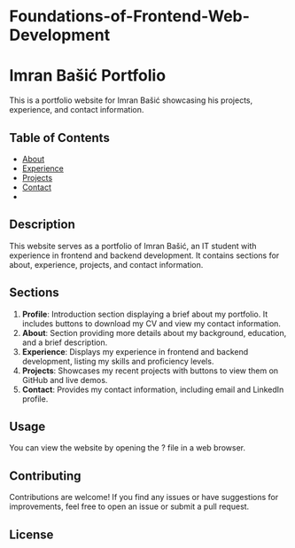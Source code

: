 # Foundations-of-Frontend-Web-Development
# Imran Bašić Portfolio

This is a portfolio website for Imran Bašić showcasing his projects, experience, and contact information.

## Table of Contents

- [About](#about)
- [Experience](#experience)
- [Projects](#projects)
- [Contact](#contact)
- 
## Description

This website serves as a portfolio of Imran Bašić, an IT student with experience in frontend and backend development. It contains sections for about, experience, projects, and contact information.

## Sections

1. **Profile**: Introduction section displaying a brief about my portfolio. It includes buttons to download my CV and view my contact information.
2. **About**: Section providing more details about my background, education, and a brief description.
3. **Experience**: Displays my experience in frontend and backend development, listing my skills and proficiency levels.
4. **Projects**: Showcases my recent projects with buttons to view them on GitHub and live demos.
5. **Contact**: Provides my contact information, including email and LinkedIn profile.

## Usage

You can view the website by opening the ? file in a web browser.

## Contributing

Contributions are welcome! If you find any issues or have suggestions for improvements, feel free to open an issue or submit a pull request.

## License
